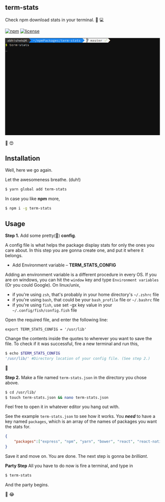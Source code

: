 ## term-stats
Check npm download stats in your terminal. 💯 💻 

[![npm](https://img.shields.io/npm/dt/term-stats.svg?style=flat-square)](https://www.npmjs.com/package/term-stats)
[![license](https://img.shields.io/npm/l/term-stats.svg?style=flat-square)](https://www.npmjs.com/package/term-stats)

![term-stats demo](https://raw.githubusercontent.com/abhisheksoni27/term-stats/master/term-stats.gif)

💎 😍

## Installation

Well, here we go again.

Let the awesomeness breathe. (duh!)

```bash
$ yarn global add term-stats
```

In case you like **npm** more,

```bash
$ npm i -g term-stats
```

## Usage

**Step 1.** Add some pretty(🙈) **config**.

A config file is what helps the package display stats for only the ones you care about. In this step you are gonna create one, and put it where it belongs.

* Add Environment variable &ndash; **TERM_STATS_CONFIG**

Adding an environment variable is a different procedure in every OS. If you are on windows, you can hit the `window` key and type `Environment variables` (Or you could Google). On linux/unix,

* if you're using `zsh`, that's probably in your home directory's `~/.zshrc` file
* if you're using `bash`, that could be your `bash_profile` file or `~/.bashrc` file
* if you're using `fish`, use set -gx key value in your `~/.config/fish/config.fish` file

Open the required file, and enter the following line:

```bash_profile
export TERM_STATS_CONFIG = '/usr/lib'
```
Change the contents inside the quotes to wherever you want to save the file. To check if it was successful, fire a new terminal and run this,

```bash
$ echo $TERM_STATS_CONFIG
'/usr/lib/' #Directory location of your config file. (See step 2.)
```

🎉

**Step 2.** Make a file named `term-stats.json` in the directory you chose above.

```bash
$ cd /usr/lib/
$ touch term-stats.json && nano term-stats.json
```

Feel free to open it in whatever editor you hang out with.

See the example `term-stats.json` to see how it works. You __*need*__ to have a key named `packages`,   which is an array of the names of packages you want the stats for.

```json
{
    "packages":["express", "npm", "yarn", "bower", "react", "react-native"]
}
```

Save it and move on. You are done. The next step is gonna be _brilliant_.

**Party Step** All you have to do now is fire a terminal, and type in

```bash
$ term-stats
```

And the party begins. 

🎉 😂